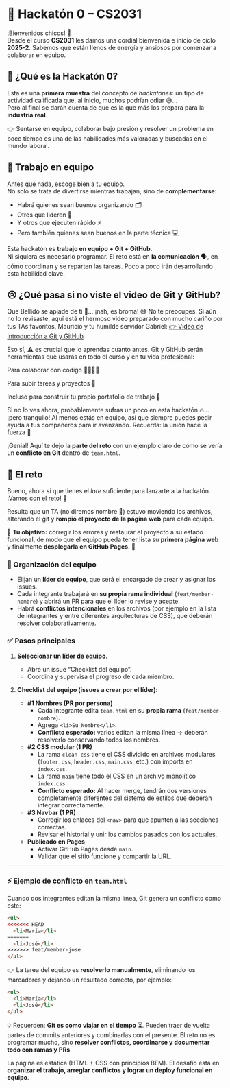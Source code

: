 # 🚀 Hackatón 0 – CS2031  

¡Bienvenidos chicos! 🎉  
Desde el curso **CS2031** les damos una cordial bienvenida e inicio de ciclo **2025-2**. Sabemos que están llenos de energía y ansiosos por comenzar a colaborar en equipo.  

## 🤔 ¿Qué es la Hackatón 0?
Esta es una **primera muestra** del concepto de *hackatones*: un tipo de actividad calificada que, al inicio, muchos podrían odiar 😅…  
Pero al final se darán cuenta de que es la que más los prepara para la **industria real**.  

👉 Sentarse en equipo, colaborar bajo presión y resolver un problema en poco tiempo es una de las habilidades más valoradas y buscadas en el mundo laboral.  

## 👥 Trabajo en equipo
Antes que nada, escoge bien a tu equipo.  
No solo se trata de divertirse mientras trabajan, sino de **complementarse**:  
- Habrá quienes sean buenos organizando 🗂️  
- Otros que lideren 🧭  
- Y otros que ejecuten rápido ⚡  
- Pero también quienes sean buenos en la parte técnica 💻

Esta hackatón es **trabajo en equipo + Git + GitHub**.  
Ni siquiera es necesario programar. El reto está en **la comunicación** 🗣️, en cómo coordinan y se reparten las tareas. Poco a poco irán desarrollando esta habilidad clave.  

## 😢 ¿Qué pasa si no viste el video de Git y GitHub?

Que Bellido se apiade de ti 🙏… ¡nah, es broma! 😅 No te preocupes. Si aún no lo revisaste, aquí está el hermoso video preparado con mucho cariño por tus TAs favoritos, Mauricio y tu humilde servidor Gabriel: [👉 Video de introducción a Git y GitHub](https://www.youtube.com/watch?v=8CmZysIzcbc)

Eso sí, ⚠️ es crucial que lo aprendas cuanto antes. Git y GitHub serán herramientas que usarás en todo el curso y en tu vida profesional:

Para colaborar con código 👩‍💻👨‍💻

Para subir tareas y proyectos 📂

Incluso para construir tu propio portafolio de trabajo 💼

Si no lo ves ahora, probablemente sufras un poco en esta hackatón 🔥… ¡pero tranquilo! Al menos estás en equipo, así que siempre puedes pedir ayuda a tus compañeros para ir avanzando. Recuerda: la unión hace la fuerza 💪

¡Genial! Aquí te dejo la **parte del reto** con un ejemplo claro de cómo se vería un **conflicto en Git** dentro de `team.html`.

## 📜 El reto

Bueno, ahora sí que tienes el *lore* suficiente para lanzarte a la hackatón. ¡Vamos con el reto! 💪  

Resulta que un TA (no diremos nombre 🤫) estuvo moviendo los archivos, alterando el git y **rompió el proyecto de la página web** para cada equipo.  

🎯 **Tu objetivo:** corregir los errores y restaurar el proyecto a su estado funcional, de modo que el equipo pueda tener lista su **primera página web** y finalmente **desplegarla en GitHub Pages**. 🚀  


### 👑 Organización del equipo
- Elijan un **líder de equipo**, que será el encargado de crear y asignar los issues.  
- Cada integrante trabajará en **su propia rama individual** (`feat/member-nombre`) y abrirá un PR para que el líder lo revise y acepte.  
- Habrá **conflictos intencionales** en los archivos (por ejemplo en la lista de integrantes y entre diferentes arquitecturas de CSS), que deberán resolver colaborativamente.  

### ✅ Pasos principales

1. **Seleccionar un líder de equipo.**  
   - Abre un issue “Checklist del equipo”.  
   - Coordina y supervisa el progreso de cada miembro.  

2. **Checklist del equipo (issues a crear por el líder):**  
   - **#1 Nombres (PR por persona)**  
     - Cada integrante edita `team.html` en su **propia rama** (`feat/member-nombre`).  
     - Agrega `<li>Su Nombre</li>`.  
     - **Conflicto esperado:** varios editan la misma línea → deberán resolverlo conservando todos los nombres.  
   - **#2 CSS modular (1 PR)**  
     - La rama `clean-css` tiene el CSS dividido en archivos modulares (`footer.css`, `header.css`, `main.css`, etc.) con imports en `index.css`.  
     - La rama `main` tiene todo el CSS en un archivo monolítico `index.css`.  
     - **Conflicto esperado:** Al hacer merge, tendrán dos versiones completamente diferentes del sistema de estilos que deberán integrar correctamente.  
   - **#3 Navbar (1 PR)**  
     - Corregir los enlaces del `<nav>` para que apunten a las secciones correctas.  
     - Revisar el historial y unir los cambios pasados con los actuales.  
   - **Publicado en Pages**  
     - Activar GitHub Pages desde `main`.  
     - Validar que el sitio funcione y compartir la URL.  

---

### ⚡ Ejemplo de conflicto en `team.html`

Cuando dos integrantes editan la misma línea, Git genera un conflicto como este:

```html
<ul>
<<<<<<< HEAD
  <li>María</li>
=======
  <li>José</li>
>>>>>>> feat/member-jose
</ul>
````

👉 La tarea del equipo es **resolverlo manualmente**, eliminando los marcadores y dejando un resultado correcto, por ejemplo:

```html
<ul>
  <li>María</li>
  <li>José</li>
</ul>
```

💡 Recuerden: **Git es como viajar en el tiempo** ⏳. Pueden traer de vuelta partes de commits anteriores y combinarlas con el presente. El reto no es programar mucho, sino **resolver conflictos, coordinarse y documentar todo con ramas y PRs**.

La página es estática (HTML + CSS con principios BEM). El desafío está en **organizar el trabajo, arreglar conflictos y lograr un deploy funcional en equipo**.